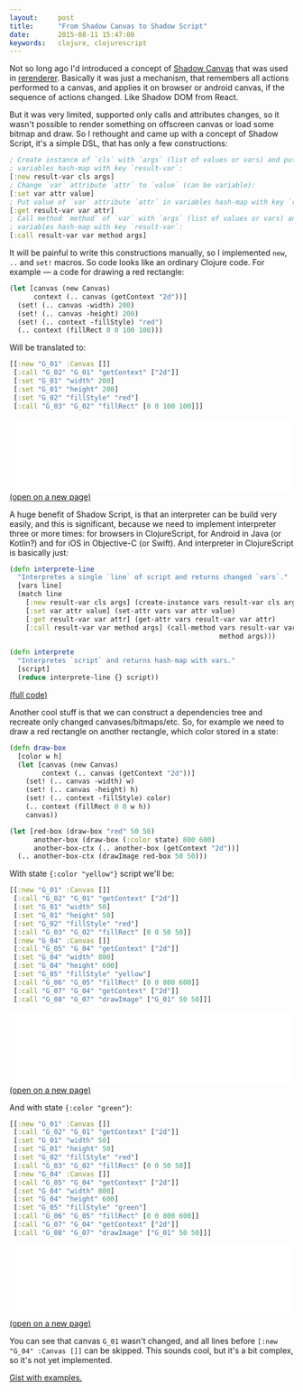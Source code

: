 ```yaml
---
layout:     post
title:      "From Shadow Canvas to Shadow Script"
date:       2015-08-11 15:47:00
keywords:   clojure, clojurescript
---
```


Not so long ago I'd introduced a concept of [Shadow Canvas](/2015/06/23/react-like-canvas/)
that was used in [rerenderer](https://github.com/nvbn/rerenderer). Basically 
it was just a mechanism, that remembers all actions performed to a canvas,
and applies it on browser or android canvas, if the sequence of actions changed. Like
Shadow DOM from React.

But it was very limited, supported only calls and attributes changes, so it wasn't possible
to render something on offscreen canvas or load some bitmap and draw. So I rethought
and came up with a concept of Shadow Script, it's a simple DSL, that has only a few constructions:

~~~clojure
; Create instance of `cls` with `args` (list of values or vars) and put result in
; variables hash-map with key `result-var`:
[:new result-var cls args]
; Change `var` attribute `attr` to `value` (can be variable):
[:set var attr value]
; Put value of `var` attribute `attr` in variables hash-map with key `result-var`:
[:get result-var var attr]
; Call method `method` of `var` with `args` (list of values or vars) and put result in
; variables hash-map with key `result-var`:
[:call result-var var method args]
~~~

It will be painful to write this constructions manually, so I implemented `new`,
`..` and `set!` macros. So code looks like an ordinary Clojure code. For example &mdash;
a code for drawing a red rectangle:

~~~clojure
(let [canvas (new Canvas)
      context (.. canvas (getContext "2d"))]
  (set! (.. canvas -width) 200)    
  (set! (.. canvas -height) 200)
  (set! (.. context -fillStyle) "red")
  (.. context (fillRect 0 0 100 100))) 
~~~

Will be translated to:

~~~clojure
[[:new "G_01" :Canvas []]
 [:call "G_02" "G_01" "getContext" ["2d"]]
 [:set "G_01" "width" 200]
 [:set "G_01" "height" 200]
 [:set "G_02" "fillStyle" "red"]
 [:call "G_03" "G_02" "fillRect" [0 0 100 100]]]
~~~

<iframe src="/assets/rerenderer_2/index.html#1" width="100%" height="130" frameBorder="0" scrolling="no"></iframe>
<a href="/assets/rerenderer_2/index.html#1" target="_blank">(open on a new page)</a>

A huge benefit of Shadow Script, is that an interpreter can be build very easily,
and this is significant, because we need to implement interpreter
three or more times: for browsers in ClojureScript, for Android in Java (or Kotlin?) and
for iOS in Objective-C (or Swift). And interpreter in ClojureScript is basically just: 

~~~clojure
(defn interprete-line
  "Interpretes a single `line` of script and returns changed `vars`."
  [vars line]
  (match line
    [:new result-var cls args] (create-instance vars result-var cls args)
    [:set var attr value] (set-attr vars var attr value)
    [:get result-var var attr] (get-attr vars result-var var attr)
    [:call result-var var method args] (call-method vars result-var var
                                                    method args)))

(defn interprete
  "Interpretes `script` and returns hash-map with vars."
  [script]
  (reduce interprete-line {} script))
~~~

[(full code)](https://github.com/nvbn/rerenderer/blob/e0d90c4b733be1445302d146fed103d2c975c371/src/rerenderer/browser.cljs#L40)

Another cool stuff is that we can construct a dependencies tree and recreate only changed
canvases/bitmaps/etc. So, for example we need to draw a red rectangle on another rectangle,
which color stored in a state:

~~~clojure
(defn draw-box
  [color w h]
  (let [canvas (new Canvas)
        context (.. canvas (getContext "2d"))]
    (set! (.. canvas -width) w)
    (set! (.. canvas -height) h)
    (set! (.. context -fillStyle) color)
    (.. context (fillRect 0 0 w h))
    canvas))

(let [red-box (draw-box "red" 50 50)
      another-box (draw-box (:color state) 800 600)
      another-box-ctx (.. another-box (getContext "2d"))]
  (.. another-box-ctx (drawImage red-box 50 50)))
~~~

With state `{:color "yellow"}` script we'll be:

~~~clojure
[[:new "G_01" :Canvas []]
 [:call "G_02" "G_01" "getContext" ["2d"]]
 [:set "G_01" "width" 50]
 [:set "G_01" "height" 50]
 [:set "G_02" "fillStyle" "red"]
 [:call "G_03" "G_02" "fillRect" [0 0 50 50]]
 [:new "G_04" :Canvas []]
 [:call "G_05" "G_04" "getContext" ["2d"]]
 [:set "G_04" "width" 800]
 [:set "G_04" "height" 600]
 [:set "G_05" "fillStyle" "yellow"]
 [:call "G_06" "G_05" "fillRect" [0 0 800 600]]
 [:call "G_07" "G_04" "getContext" ["2d"]]
 [:call "G_08" "G_07" "drawImage" ["G_01" 50 50]]]
~~~

<iframe src="/assets/rerenderer_2/index.html#2" width="100%" height="130" frameBorder="0" scrolling="no"></iframe>
<a href="/assets/rerenderer_2/index.html#2" target="_blank">(open on a new page)</a>

And with state `{:color "green"}`:

~~~clojure
[[:new "G_01" :Canvas []]
 [:call "G_02" "G_01" "getContext" ["2d"]]
 [:set "G_01" "width" 50]
 [:set "G_01" "height" 50]
 [:set "G_02" "fillStyle" "red"]
 [:call "G_03" "G_02" "fillRect" [0 0 50 50]]
 [:new "G_04" :Canvas []]
 [:call "G_05" "G_04" "getContext" ["2d"]]
 [:set "G_04" "width" 800]
 [:set "G_04" "height" 600]
 [:set "G_05" "fillStyle" "green"]
 [:call "G_06" "G_05" "fillRect" [0 0 800 600]]
 [:call "G_07" "G_04" "getContext" ["2d"]]
 [:call "G_08" "G_07" "drawImage" ["G_01" 50 50]]]
~~~

<iframe src="/assets/rerenderer_2/index.html#3" width="100%" height="130" frameBorder="0" scrolling="no"></iframe>
<a href="/assets/rerenderer_2/index.html#3" target="_blank">(open on a new page)</a>

You can see that canvas `G_01` wasn't changed, and all lines before
`[:new "G_04" :Canvas []]` can be skipped. This sounds cool, but it's a bit
complex, so it's not yet implemented.

[Gist with examples.](https://gist.github.com/nvbn/cc21d1360c8874e4fd41)
